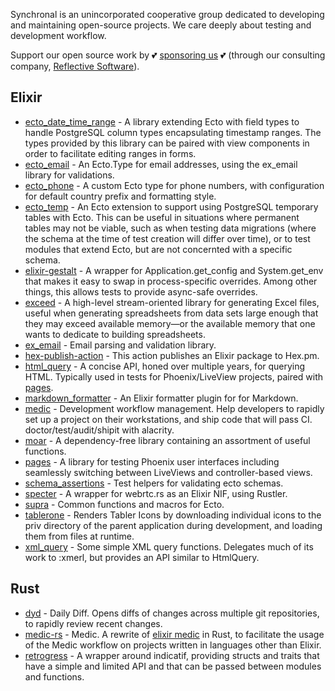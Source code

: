 Synchronal is an unincorporated cooperative group dedicated to developing and maintaining
open-source projects. We care deeply about testing and development workflow.

Support our open source work by 💕 [sponsoring us](https://github.com/sponsors/reflective-dev) 💕 
(through our consulting company, [Reflective Software](https://reflective.dev)).

## Elixir

- [ecto_date_time_range](https://hexdocs.pm/ecto_date_time_range) - A library extending Ecto with field types to handle
  PostgreSQL column types encapsulating timestamp ranges. The types provided by this library can be paired with view
  components in order to facilitate editing ranges in forms.
- [ecto_email](https://hexdocs.pm/ecto_email/) - An Ecto.Type for email addresses, using the ex_email library for validations.
- [ecto_phone](https://hexdocs.pm/ecto_phone) - A custom Ecto type for phone numbers, with configuration for default country prefix and formatting style.
- [ecto_temp](https://hexdocs.pm/ecto_temp) - An Ecto extension to support using PostgreSQL temporary tables with Ecto.
  This can be useful in situations where permanent tables may not be viable, such as when testing data migrations
  (where the schema at the time of test creation will differ over time), or to test modules that extend Ecto, but
  are not concernted with a specific schema.
- [elixir-gestalt](https://hexdocs.pm/gestalt) - A wrapper for Application.get_config and System.get_env
  that makes it easy to swap in process-specific overrides. Among other things, this allows tests to provide
  async-safe overrides.
- [exceed](https://hexdocs.pm/exceed) - A high-level stream-oriented library for generating Excel files, useful
  when generating spreadsheets from data sets large enough that they may exceed available memory—or the available
  memory that one wants to dedicate to building spreadsheets.
- [ex_email](https://hexdocs.pm/ex_email) - Email parsing and validation library.
- [hex-publish-action](https://github.com/synchronal/hex-publish-action) - This action publishes an Elixir package
  to Hex.pm.
- [html_query](https://hexdocs.pm/html_query) - A concise API, honed over multiple years, for querying HTML.
  Typically used in tests for Phoenix/LiveView projects, paired with [pages](https://hexdocs.pm/pages).
- [markdown_formatter](https://hexdocs.pm/markdown_formatter/readme.html) - An Elixir formatter plugin for
  for Markdown.
- [medic](https://hexdocs.pm/medic) - Development workflow management. Help developers to
  rapidly set up a project on their workstations, and ship code that will pass CI. doctor/test/audit/shipit
  with alacrity.
- [moar](https://hexdocs.pm/moar) - A dependency-free library containing an assortment of useful functions.
- [pages](https://hexdocs.pm/pages) - A library for testing Phoenix user interfaces including seamlessly
  switching between LiveViews and controller-based views.
- [schema_assertions](https://hexdocs.pm/schema_assertions) - Test helpers for validating ecto schemas.
- [specter](https://github.com/synchronal/specter) - A wrapper for webrtc.rs as an Elixir NIF, using Rustler.
- [supra](https://hexdocs.pm/supra) - Common functions and macros for Ecto.
- [tablerone](https://github.com/synchronal/tablerone) - Renders Tabler Icons by downloading individual icons to the
  priv directory of the parent application during development, and loading them from files at runtime.
- [xml_query](https://github.com/synchronal/xml_query) - Some simple XML query functions. Delegates much of its work
  to :xmerl, but provides an API similar to HtmlQuery.

## Rust

- [dyd](https://github.com/synchronal/dyd) - Daily Diff. Opens diffs of changes across multiple git
  repositories, to rapidly review recent changes.
- [medic-rs](https://github.com/synchronal/medic-rs) - Medic. A rewrite of [elixir medic](https://hexdocs.pm/medic)
  in Rust, to facilitate the usage of the Medic workflow on projects written in languages other than Elixir.
- [retrogress](https://github.com/synchronal/retrogress) - A wrapper around indicatif, providing structs and traits
  that have a simple and limited API and that can be passed between modules and functions.
